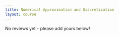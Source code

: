 ```yaml
---
title: Numerical Approximation and Discretization
layout: course
---
```


No reviews yet - please add yours below!

